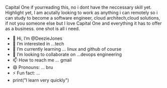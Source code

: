 Capital One
if yourreading this, no i dont have the neccessary skill yet.
Highlight yet, I am acutally looking to work as anything i can remotely so i can study to become
a software engineer, cloud architech,cloud solutions, if not you someone else but I love Capital One
and everything it has to offer as a business. one shot is all i need.



- 👋 Hi, I’m @DeezieJones
- 👀 I’m interested in ...tech
- 🌱 I’m currently learning ... linux and github of course
- 💞️ I’m looking to collaborate on ...devops engineering
- 📫 How to reach me ... gmail
- 😄 Pronouns: ... bru 
- ⚡ Fun fact: ...
- print("I learn very quickly")

<!---
DeezieJones/DeezieJones is a ✨ special ✨ repository because its `README.md` (this file) appears on your GitHub profile.
You can click the Preview link to take a look at your changes.
--->
